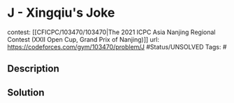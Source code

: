 # J - Xingqiu's Joke

contest: [[CFICPC/103470/103470|The 2021 ICPC Asia Nanjing Regional Contest (XXII Open Cup, Grand Prix of Nanjing)]]
url: https://codeforces.com/gym/103470/problem/J
#Status/UNSOLVED
Tags: #

## Description

## Solution


